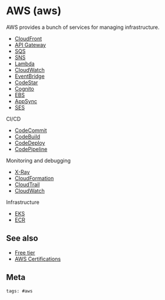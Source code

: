 # AWS (aws)

AWS provides a bunch of services for managing infrastructure.

- [CloudFront](../587)
- [API Gateway](../396)
- [SQS](../392)
- [SNS](../393)
- [Lambda](../394)
- [CloudWatch](../397)
- [EventBridge](../398)
- [CodeStar](../400)
- [Cognito](../416)
- [EBS](../418)
- [AppSync](../420)
- [SES](../391)

CI/CD

- [CodeCommit](../401)
- [CodeBuild](../402)
- [CodeDeploy](../403)
- [CodePipeline](../404)

Monitoring and debugging

- [X-Ray](../399)
- [CloudFormation](../410)
- [CloudTrail](../412)
- [CloudWatch](../413)

Infrastructure

- [EKS](../414)
- [ECR](../415)

## See also

- [Free tier](../364)
- [AWS Certifications](../336)

## Meta

    tags: #aws